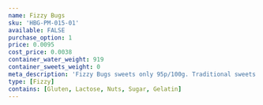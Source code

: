 ```yaml
---
name: Fizzy Bugs
sku: 'HBG-PM-015-01'
available: FALSE
purchase_option: 1
price: 0.0095
cost_price: 0.0038
container_water_weight: 919
container_sweets_weight: 0
meta_description: 'Fizzy Bugs sweets only 95p/100g. Traditional sweets and more at Humbugs Confectionery Store. Specialists in satisfying your sweet tooth!'
type: [Fizzy]
contains: [Gluten, Lactose, Nuts, Sugar, Gelatin]
---
```

